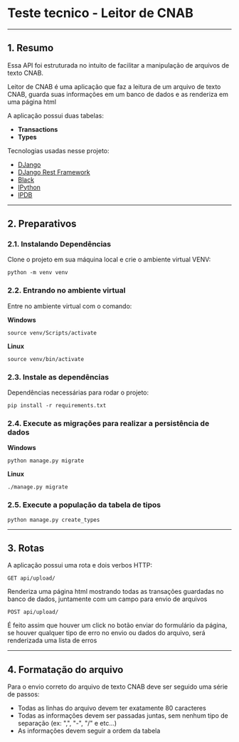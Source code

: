 # Teste tecnico - Leitor de CNAB

---

## 1. Resumo

Essa API foi estruturada no intuito de facilitar a manipulação de arquivos de texto CNAB.

Leitor de CNAB é uma aplicação que faz a leitura de um arquivo de texto CNAB, guarda suas informações em um banco de dados
e as renderiza em uma página html

A aplicação possui duas tabelas:

- **Transactions**
- **Types**

Tecnologias usadas nesse projeto:

- [DJango](https://www.djangoproject.com/)
- [DJango Rest Framework](https://www.django-rest-framework.org/)
- [Black](https://pypi.org/project/black/)
- [IPython](https://pypi.org/project/ipython/)
- [IPDB](https://pypi.org/project/ipdb/)

---

## 2. Preparativos

### 2.1. Instalando Dependências

Clone o projeto em sua máquina local e crie o ambiente virtual VENV:

```shell
python -m venv venv
```

### 2.2. Entrando no ambiente virtual

Entre no ambiente virtual com o comando:

**Windows**

```shell
source venv/Scripts/activate
```

**Linux**

```shell
source venv/bin/activate
```

### 2.3. Instale as dependências

Dependências necessárias para rodar o projeto:

```shell
pip install -r requirements.txt
```

### 2.4. Execute as migrações para realizar a persistência de dados

**Windows**

```shell
python manage.py migrate
```

**Linux**

```shell
./manage.py migrate
```

### 2.5. Execute a população da tabela de tipos

```shell
python manage.py create_types
```

---

## 3. Rotas

A aplicação possui uma rota e dois verbos HTTP:

`GET api/upload/`

Renderiza uma página html mostrando todas as transações guardadas no banco de dados, juntamente com um campo para envio de arquivos

`POST api/upload/`

É feito assim que houver um click no botão enviar do formulário da página,
se houver qualquer tipo de erro no envio ou dados do arquivo, será renderizada uma lista de erros

---

## 4. Formatação do arquivo

Para o envio correto do arquivo de texto CNAB deve ser seguido uma série de passos:
- Todas as linhas do arquivo devem ter exatamente 80 caracteres
- Todas as informações devem ser passadas juntas, sem nenhum tipo de separação (ex: ",", "-", "/" e etc...)
- As informações devem seguir a ordem da tabela
